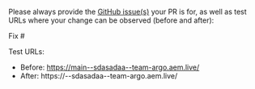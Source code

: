 Please always provide the [GitHub issue(s)](../issues) your PR is for, as well as test URLs where your change can be observed (before and after):

Fix #<gh-issue-id>

Test URLs:
- Before: https://main--sdasadaa--team-argo.aem.live/
- After: https://<branch>--sdasadaa--team-argo.aem.live/
